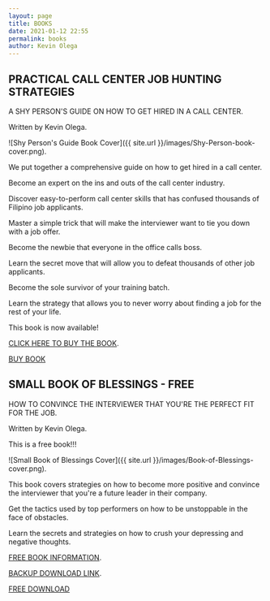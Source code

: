 ```yaml
--- 
layout: page
title: BOOKS
date: 2021-01-12 22:55
permalink: books
author: Kevin Olega 
--- 
```


## PRACTICAL CALL CENTER JOB HUNTING STRATEGIES

A SHY PERSON'S GUIDE ON HOW TO GET HIRED IN A CALL CENTER.

Written by Kevin Olega.

![Shy Person's Guide Book Cover]({{ site.url }}/images/Shy-Person-book-cover.png).

We put together a comprehensive guide on how to get hired in a call center.

Become an expert on the ins and outs of the call center industry.

Discover easy-to-perform call center skills that has confused thousands of Filipino job applicants.

Master a simple trick that will make the interviewer want to tie you down with a job offer.

Become the newbie that everyone in the office calls boss.

Learn the secret move that will allow you to defeat thousands of other job applicants.

Become the sole survivor of your training batch.

Learn the strategy that allows you to never worry about finding a job for the rest of your life.

This book is now available!

[CLICK HERE TO BUY THE BOOK](https://callcentertrainingtips.com/shy-book).

<a href="https://callcentertrainingtips.com/shy-book" class="button focus">BUY BOOK</a>

## SMALL BOOK OF BLESSINGS - FREE

HOW TO CONVINCE THE INTERVIEWER THAT YOU'RE THE PERFECT FIT FOR THE JOB.

Written by Kevin Olega.

This is a free book!!!

![Small Book of Blessings Cover]({{ site.url }}/images/Book-of-Blessings-cover.png).

This book covers strategies on how to become more positive and convince the interviewer that you're a future leader in their company.

Get the tactics used by top performers on how to be unstoppable in the face of obstacles.

Learn the secrets and strategies on how to crush your depressing and negative thoughts.

[FREE BOOK INFORMATION](https://callcentertrainingtips.com/sbb-book/).

[BACKUP DOWNLOAD LINK](https://sendfox.com/lp/mnoe5q).

<a href="https://sendfox.com/lp/mnoe5q" class="button focus">FREE DOWNLOAD</a>